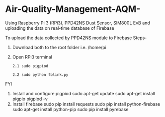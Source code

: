 # Air-Quality-Management-AQM-
Using Raspberry Pi 3 (RPi3), PPD42NS Dust Sensor, SIM800L EvB and uploading the data on real-time database of Firebase


To upload the data collected by PPD42NS module to Firebase
Steps-
1. Download both to the root folder i.e. /home/pi
2. Open RPi3 terminal
       
       2.1 sudo pigpiod
       
       2.2 sudo python fblink.py
       
       
 FYI
 1. Install and configure pigpiod
     sudo apt-get update
     sudo apt-get install pigpio
     pigpiod -v
 2. Install firebase
     sudo pip install requests
     sudo pip install python-firebase
  sudo apt-get install python-pip 
  sudo pip install pyrebase

